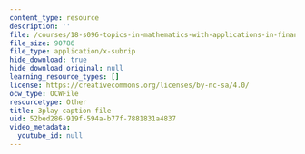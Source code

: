 ```yaml
---
content_type: resource
description: ''
file: /courses/18-s096-topics-in-mathematics-with-applications-in-finance-fall-2013/52bed286919f594ab77f7881831a4837_l1kLCrxL9Hk.vtt
file_size: 90786
file_type: application/x-subrip
hide_download: true
hide_download_original: null
learning_resource_types: []
license: https://creativecommons.org/licenses/by-nc-sa/4.0/
ocw_type: OCWFile
resourcetype: Other
title: 3play caption file
uid: 52bed286-919f-594a-b77f-7881831a4837
video_metadata:
  youtube_id: null
---
```

